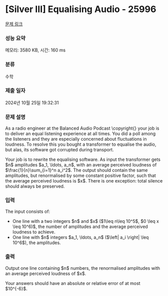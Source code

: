 # [Silver III] Equalising Audio - 25996 

[문제 링크](https://www.acmicpc.net/problem/25996) 

### 성능 요약

메모리: 3580 KB, 시간: 160 ms

### 분류

수학

### 제출 일자

2024년 10월 25일 19:32:31

### 문제 설명

<p>As a radio engineer at the Balanced Audio Podcast \copyright{} your job is to deliver an equal listening experience at all times. You did a poll among the listeners and they are especially concerned about fluctuations in loudness. To resolve this you bought a transformer to equalise the audio, but alas, its software got corrupted during transport.</p>

<p>Your job is to rewrite the equalising software. As input the transformer gets $n$ amplitudes $a_1, \ldots, a_n$, with an average perceived loudness of $\frac{1}{n}\sum_{i=1}^n a_i^2$. The output should contain the same amplitudes, but renormalised by some constant positive factor, such that the average perceived loudness is $x$. There is one exception: total silence should always be preserved.</p>

### 입력 

 <p>The input consists of:</p>

<ul>
	<li>One line with a two integers $n$ and $x$ ($1\leq n\leq 10^5$, $0 \leq x \leq 10^6)$, the number of amplitudes and the average perceived loudness to achieve.</li>
	<li>One line with $n$ integers $a_1, \ldots, a_n$ ($\left| a_i \right| \leq 10^6$), the amplitudes.</li>
</ul>

### 출력 

 <p>Output one line containing $n$ numbers, the renormalised amplitudes with an average perceived loudness of $x$.</p>

<p>Your answers should have an absolute or relative error of at most $10^{-6}$.</p>

